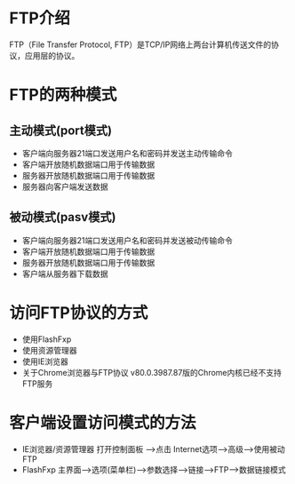 # FTP介绍

FTP（File Transfer Protocol, FTP）是TCP/IP网络上两台计算机传送文件的协议，应用层的协议。

# FTP的两种模式

## 主动模式(port模式)

* 客户端向服务器21端口发送用户名和密码并发送主动传输命令
* 客户端开放随机数据端口用于传输数据
* 服务器开放随机数据端口用于传输数据
* 服务器向客户端发送数据


## 被动模式(pasv模式)

* 客户端向服务器21端口发送用户名和密码并发送被动传输命令
* 客户端开放随机数据端口用于传输数据
* 服务器开放随机数据端口用于传输数据
* 客户端从服务器下载数据

# 访问FTP协议的方式

* 使用FlashFxp
* 使用资源管理器
* 使用IE浏览器 
* 关于Chrome浏览器与FTP协议
v80.0.3987.87版的Chrome内核已经不支持FTP服务

# 客户端设置访问模式的方法

* IE浏览器/资源管理器
打开控制面板 -->点击 Internet选项-->高级-->使用被动FTP
* FlashFxp
主界面-->选项(菜单栏)-->参数选择-->链接-->FTP-->数据链接模式